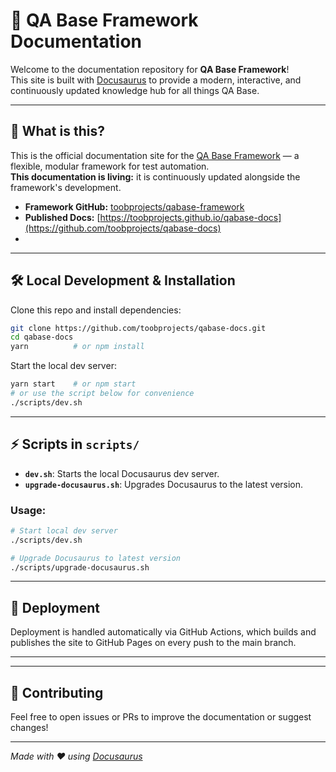 # 📘 QA Base Framework Documentation

Welcome to the documentation repository for **QA Base Framework**!  
This site is built with [Docusaurus](https://docusaurus.io/) to provide a modern, interactive, and continuously updated knowledge hub for all things QA Base.

---

## 📝 What is this?

This is the official documentation site for the [QA Base Framework](https://github.com/toobprojects/qabase-framework) — a flexible, modular framework for test automation.  
**This documentation is living:** it is continuously updated alongside the framework's development.

- **Framework GitHub:** [toobprojects/qabase-framework](https://github.com/toobprojects/qabase-framework)
- **Published Docs:** [https://toobprojects.github.io/qabase-docs](https://github.com/toobprojects/qabase-docs)
- 
---

## 🛠️ Local Development & Installation

Clone this repo and install dependencies:

```bash
git clone https://github.com/toobprojects/qabase-docs.git
cd qabase-docs
yarn          # or npm install
```

Start the local dev server:

```bash
yarn start    # or npm start
# or use the script below for convenience
./scripts/dev.sh
```

---

## ⚡ Scripts in `scripts/`

- **`dev.sh`**: Starts the local Docusaurus dev server.
- **`upgrade-docusaurus.sh`**: Upgrades Docusaurus to the latest version.

### Usage:

```bash
# Start local dev server
./scripts/dev.sh

# Upgrade Docusaurus to latest version
./scripts/upgrade-docusaurus.sh
```

---

## 🚀 Deployment

Deployment is handled automatically via GitHub Actions, which builds and publishes the site to GitHub Pages on every push to the main branch.

---


---

## 🙌 Contributing

Feel free to open issues or PRs to improve the documentation or suggest changes!

---

_Made with ❤️ using [Docusaurus](https://docusaurus.io/)_